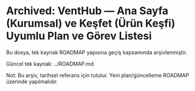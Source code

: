 # Archived: VentHub — Ana Sayfa (Kurumsal) ve Keşfet (Ürün Keşfi) Uyumlu Plan ve Görev Listesi

Bu dosya, tek kaynak ROADMAP yapısına geçiş kapsamında arşivlenmiştir.

Güncel tek kaynak: ../ROADMAP.md

Not: Bu arşiv, tarihsel referans için tutulur. Yeni plan/güncelleme ROADMAP üzerinde yapılmalıdır.

